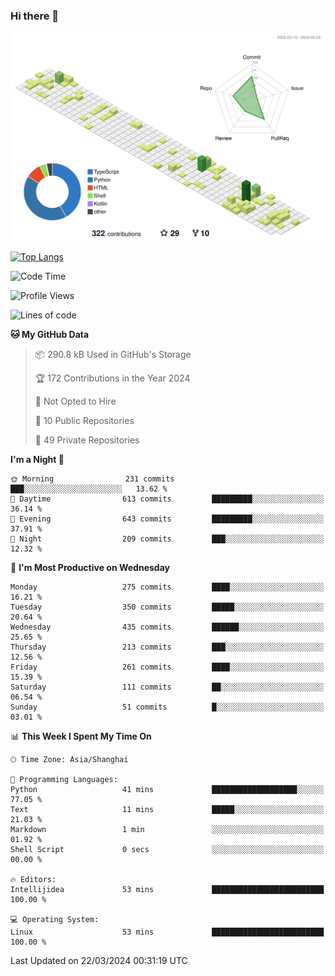 ### Hi there 👋

![](./profile-3d-contrib/profile-green-animate.svg)

 

[![Top Langs](https://github-readme-stats.vercel.app/api/top-langs/?username=fly2tomato)](https://github.com/anuraghazra/github-readme-stats)


 

<!--START_SECTION:waka-->
![Code Time](http://img.shields.io/badge/Code%20Time-4%20hrs%2012%20mins-blue)

![Profile Views](http://img.shields.io/badge/Profile%20Views-0-blue)

![Lines of code](https://img.shields.io/badge/From%20Hello%20World%20I%27ve%20Written-509.0%20thousand%20lines%20of%20code-blue)

**🐱 My GitHub Data** 

> 📦 290.8 kB Used in GitHub's Storage 
 > 
> 🏆 172 Contributions in the Year 2024
 > 
> 🚫 Not Opted to Hire
 > 
> 📜 10 Public Repositories 
 > 
> 🔑 49 Private Repositories 
 > 
**I'm a Night 🦉** 

```text
🌞 Morning                231 commits         ███░░░░░░░░░░░░░░░░░░░░░░   13.62 % 
🌆 Daytime                613 commits         █████████░░░░░░░░░░░░░░░░   36.14 % 
🌃 Evening                643 commits         █████████░░░░░░░░░░░░░░░░   37.91 % 
🌙 Night                  209 commits         ███░░░░░░░░░░░░░░░░░░░░░░   12.32 % 
```
📅 **I'm Most Productive on Wednesday** 

```text
Monday                   275 commits         ████░░░░░░░░░░░░░░░░░░░░░   16.21 % 
Tuesday                  350 commits         █████░░░░░░░░░░░░░░░░░░░░   20.64 % 
Wednesday                435 commits         ██████░░░░░░░░░░░░░░░░░░░   25.65 % 
Thursday                 213 commits         ███░░░░░░░░░░░░░░░░░░░░░░   12.56 % 
Friday                   261 commits         ████░░░░░░░░░░░░░░░░░░░░░   15.39 % 
Saturday                 111 commits         ██░░░░░░░░░░░░░░░░░░░░░░░   06.54 % 
Sunday                   51 commits          █░░░░░░░░░░░░░░░░░░░░░░░░   03.01 % 
```


📊 **This Week I Spent My Time On** 

```text
🕑︎ Time Zone: Asia/Shanghai

💬 Programming Languages: 
Python                   41 mins             ███████████████████░░░░░░   77.05 % 
Text                     11 mins             █████░░░░░░░░░░░░░░░░░░░░   21.03 % 
Markdown                 1 min               ░░░░░░░░░░░░░░░░░░░░░░░░░   01.92 % 
Shell Script             0 secs              ░░░░░░░░░░░░░░░░░░░░░░░░░   00.00 % 

🔥 Editors: 
Intellijidea             53 mins             █████████████████████████   100.00 % 

💻 Operating System: 
Linux                    53 mins             █████████████████████████   100.00 % 
```


 Last Updated on 22/03/2024 00:31:19 UTC
<!--END_SECTION:waka-->

